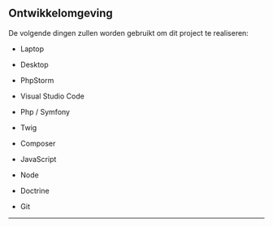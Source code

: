 ## Ontwikkelomgeving

De volgende dingen zullen worden gebruikt om dit project te realiseren:

- Laptop

- Desktop

- PhpStorm

- Visual Studio Code

- Php / Symfony

- Twig

- Composer

- JavaScript

- Node

- Doctrine

- Git

---